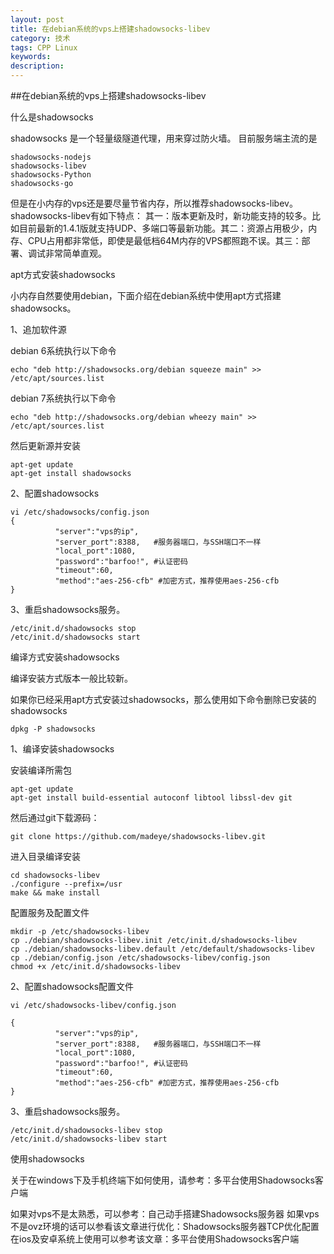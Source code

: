 ```yaml
---
layout: post
title: 在debian系统的vps上搭建shadowsocks-libev
category: 技术
tags: CPP Linux
keywords: 
description: 
---
```


##在debian系统的vps上搭建shadowsocks-libev

什么是shadowsocks

shadowsocks 是一个轻量级隧道代理，用来穿过防火墙。
目前服务端主流的是

    shadowsocks-nodejs
    shadowsocks-libev
    shadowsocks-Python
    shadowsocks-go
但是在小内存的vps还是要尽量节省内存，所以推荐shadowsocks-libev。
shadowsocks-libev有如下特点：
其一：版本更新及时，新功能支持的较多。比如目前最新的1.4.1版就支持UDP、多端口等最新功能。其二：资源占用极少，内存、CPU占用都非常低，即使是最低档64M内存的VPS都照跑不误。其三：部署、调试非常简单直观。

apt方式安装shadowsocks

小内存自然要使用debian，下面介绍在debian系统中使用apt方式搭建shadowsocks。

1、追加软件源

debian 6系统执行以下命令

	echo "deb http://shadowsocks.org/debian squeeze main" >> /etc/apt/sources.list
debian 7系统执行以下命令

	echo "deb http://shadowsocks.org/debian wheezy main" >> /etc/apt/sources.list
然后更新源并安装

	apt-get update
	apt-get install shadowsocks
2、配置shadowsocks

	vi /etc/shadowsocks/config.json
    {
              "server":"vps的ip",
              "server_port":8388,   #服务器端口，与SSH端口不一样
              "local_port":1080,
              "password":"barfoo!", #认证密码
              "timeout":60,
              "method":"aes-256-cfb" #加密方式，推荐使用aes-256-cfb
    }
3、重启shadowsocks服务。

    /etc/init.d/shadowsocks stop
    /etc/init.d/shadowsocks start
编译方式安装shadowsocks

编译安装方式版本一般比较新。

如果你已经采用apt方式安装过shadowsocks，那么使用如下命令删除已安装的shadowsocks

	dpkg -P shadowsocks
1、编译安装shadowsocks

安装编译所需包


    apt-get update
    apt-get install build-essential autoconf libtool libssl-dev git
然后通过git下载源码：

	git clone https://github.com/madeye/shadowsocks-libev.git
进入目录编译安装

    cd shadowsocks-libev
    ./configure --prefix=/usr
    make && make install
配置服务及配置文件

    mkdir -p /etc/shadowsocks-libev
    cp ./debian/shadowsocks-libev.init /etc/init.d/shadowsocks-libev
    cp ./debian/shadowsocks-libev.default /etc/default/shadowsocks-libev
    cp ./debian/config.json /etc/shadowsocks-libev/config.json
    chmod +x /etc/init.d/shadowsocks-libev
2、配置shadowsocks配置文件


	vi /etc/shadowsocks-libev/config.json

    {
              "server":"vps的ip",
              "server_port":8388,   #服务器端口，与SSH端口不一样
              "local_port":1080,
              "password":"barfoo!", #认证密码
              "timeout":60,
              "method":"aes-256-cfb" #加密方式，推荐使用aes-256-cfb
    }
3、重启shadowsocks服务。

    /etc/init.d/shadowsocks-libev stop
    /etc/init.d/shadowsocks-libev start
使用shadowsocks

关于在windows下及手机终端下如何使用，请参考：多平台使用Shadowsocks客户端

如果对vps不是太熟悉，可以参考：自己动手搭建Shadowsocks服务器
如果vps不是ovz环境的话可以参看该文章进行优化：Shadowsocks服务器TCP优化配置
在ios及安卓系统上使用可以参考该文章：多平台使用Shadowsocks客户端